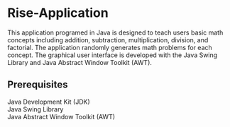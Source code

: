 # Rise-Application

This application programed in Java is designed to teach users basic math concepts including addition, subtraction, multiplication, division, and factorial.  The application randomly generates math problems for each concept.  The graphical user interface is developed with the Java Swing Library and Java Abstract Window Toolkit (AWT).

## Prerequisites

Java Development Kit (JDK)<br/>
Java Swing Library<br/>
Java Abstract Window Toolkit (AWT)
